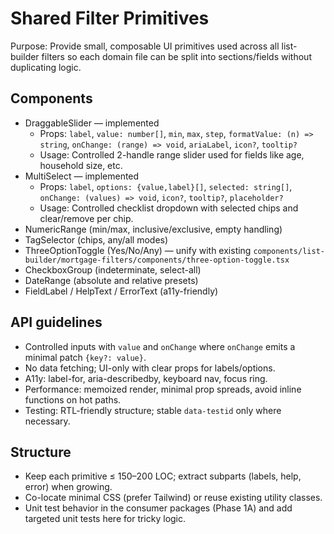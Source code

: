 # Shared Filter Primitives

Purpose: Provide small, composable UI primitives used across all list-builder filters so each domain file can be split into sections/fields without duplicating logic.

## Components
- DraggableSlider — implemented
  - Props: `label`, `value: number[]`, `min`, `max`, `step`, `formatValue: (n) => string`, `onChange: (range) => void`, `ariaLabel`, `icon?`, `tooltip?`
  - Usage: Controlled 2-handle range slider used for fields like age, household size, etc.
- MultiSelect — implemented
  - Props: `label`, `options: {value,label}[]`, `selected: string[]`, `onChange: (values) => void`, `icon?`, `tooltip?`, `placeholder?`
  - Usage: Controlled checklist dropdown with selected chips and clear/remove per chip.
- NumericRange (min/max, inclusive/exclusive, empty handling)
- TagSelector (chips, any/all modes)
- ThreeOptionToggle (Yes/No/Any) — unify with existing `components/list-builder/mortgage-filters/components/three-option-toggle.tsx`
- CheckboxGroup (indeterminate, select-all)
- DateRange (absolute and relative presets)
- FieldLabel / HelpText / ErrorText (a11y-friendly)

## API guidelines
- Controlled inputs with `value` and `onChange` where `onChange` emits a minimal patch `{key?: value}`.
- No data fetching; UI-only with clear props for labels/options.
- A11y: label-for, aria-describedby, keyboard nav, focus ring.
- Performance: memoized render, minimal prop spreads, avoid inline functions on hot paths.
- Testing: RTL-friendly structure; stable `data-testid` only where necessary.

## Structure
- Keep each primitive ≤ 150–200 LOC; extract subparts (labels, help, error) when growing.
- Co-locate minimal CSS (prefer Tailwind) or reuse existing utility classes.
- Unit test behavior in the consumer packages (Phase 1A) and add targeted unit tests here for tricky logic.
